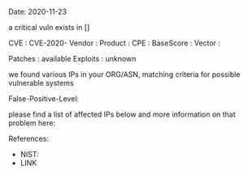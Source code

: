 Date: 2020-11-23

a critical vuln exists in []


CVE       : CVE-2020-
Vendor    :
Product   : 
CPE       :
BaseScore : 
Vector    : 

Patches   : available
Exploits  : unknown


we found various IPs in your ORG/ASN,
matching criteria for possible vulnerable systems


False-Positive-Level:


please find a list of affected IPs below
and more information on that problem here:

References:

- NIST: 
- LINK



    
